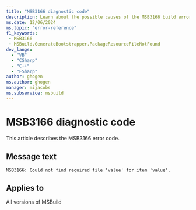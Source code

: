 ```yaml
---
title: "MSB3166 diagnostic code"
description: Learn about the possible causes of the MSB3166 build error, and get troubleshooting tips.
ms.date: 12/06/2024
ms.topic: "error-reference"
f1_keywords:
 - MSB3166
 - MSBuild.GenerateBootstrapper.PackageResourceFileNotFound
dev_langs:
  - "VB"
  - "CSharp"
  - "C++"
  - "FSharp"
author: ghogen
ms.author: ghogen
manager: mijacobs
ms.subservice: msbuild
---
```


# MSB3166 diagnostic code

<!-- :::ErrorDefinitionDescription::: -->
<!-- :::editable-content name="introDescription"::: -->
This article describes the MSB3166 error code.
<!-- :::editable-content-end::: -->

## Message text

`MSB3166: Could not find required file 'value' for item 'value'.`

<!-- :::editable-content name="postOutputDescription"::: -->
<!--
{StrBegin="MSB3166: "}
-->
<!-- :::editable-content-end::: -->
<!-- :::ErrorDefinitionDescription-end::: -->

## Applies to

All versions of MSBuild
